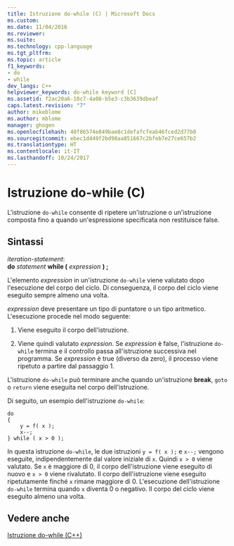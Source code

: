 ```yaml
---
title: Istruzione do-while (C) | Microsoft Docs
ms.custom: 
ms.date: 11/04/2016
ms.reviewer: 
ms.suite: 
ms.technology: cpp-language
ms.tgt_pltfrm: 
ms.topic: article
f1_keywords:
- do
- while
dev_langs: C++
helpviewer_keywords: do-while keyword [C]
ms.assetid: f2ac20a6-10c7-4a08-b5e3-c3b3639dbeaf
caps.latest.revision: "7"
author: mikeblome
ms.author: mblome
manager: ghogen
ms.openlocfilehash: 40f86574e849bae8c1defafcfeab46fced2d77b0
ms.sourcegitcommit: ebec1d449f2bd98aa851667c2bfeb7e27ce657b2
ms.translationtype: HT
ms.contentlocale: it-IT
ms.lasthandoff: 10/24/2017
---
```

# <a name="do-while-statement-c"></a>Istruzione do-while (C)
L'istruzione `do-while` consente di ripetere un'istruzione o un'istruzione composta fino a quando un'espressione specificata non restituisce false.  
  
## <a name="syntax"></a>Sintassi  
 *iteration-statement*:  
 **do**  *statement*  **while (**  *expression*  **) ;**  
  
 L'elemento *expression* in un'istruzione `do-while` viene valutato dopo l'esecuzione del corpo del ciclo. Di conseguenza, il corpo del ciclo viene eseguito sempre almeno una volta.  
  
 *expression* deve presentare un tipo di puntatore o un tipo aritmetico. L'esecuzione procede nel modo seguente:  
  
1.  Viene eseguito il corpo dell'istruzione.  
  
2.  Viene quindi valutato *expression*. Se *expression* è false, l'istruzione `do-while` termina e il controllo passa all'istruzione successiva nel programma. Se *expression* è true (diverso da zero), il processo viene ripetuto a partire dal passaggio 1.  
  
 L'istruzione `do-while` può terminare anche quando un'istruzione **break**, `goto` o `return` viene eseguita nel corpo dell'istruzione.  
  
 Di seguito, un esempio dell'istruzione `do-while`:  
  
```  
do   
{  
    y = f( x );  
    x--;  
} while ( x > 0 );  
```  
  
 In questa istruzione `do-while`, le due istruzioni `y = f( x );` e `x--;` vengono eseguite, indipendentemente dal valore iniziale di `x`. Quindi `x > 0` viene valutato. Se `x` è maggiore di 0, il corpo dell'istruzione viene eseguito di nuovo e `x > 0` viene rivalutato. Il corpo dell'istruzione viene eseguito ripetutamente finché `x` rimane maggiore di 0. L'esecuzione dell'istruzione `do-while` termina quando `x` diventa 0 o negativo. Il corpo del ciclo viene eseguito almeno una volta.  
  
## <a name="see-also"></a>Vedere anche  
 [Istruzione do-while (C++)](../cpp/do-while-statement-cpp.md)
